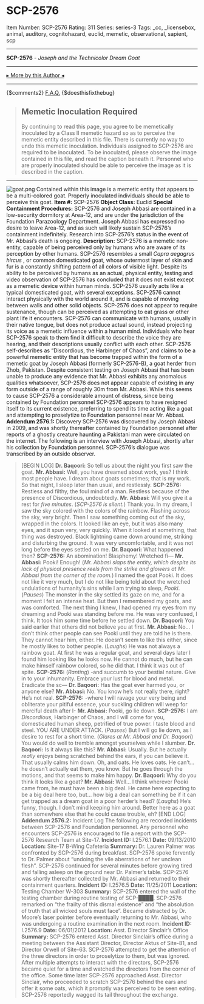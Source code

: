 # SCP-2576
Item Number: SCP-2576
Rating: 311
Series: series-3
Tags: _cc, _licensebox, animal, auditory, cognitohazard, euclid, memetic, observational, sapient, scp

---

**SCP-2576** \- _Joseph and the Technicolor Dream Goat_
* * *
[▸ More by this Author ◂](http://www.scp-wiki.net/djkaktus)
* * *
{$comments2}
[F.A.Q.](https://scp-wiki.wikidot.com/component:info-ayers)
{$doesthisfixthebug}
  

> ## Memetic Inoculation Required
> By continuing to read this page, you agree to be memetically inoculated by a Class II memetic hazard so as to perceive the memetic entity described in this file. There is currently no way to undo this memetic inoculation. Individuals assigned to SCP-2576 are required to be inoculated.
> To be inoculated, please observe the image contained in this file, and read the caption beneath it. Personnel who are properly inoculated should be able to perceive the image as it is described in the caption.
* * *
![goat.png](https://scp-wiki.wdfiles.com/local--files/scp-2576/goat.png)
Contained within this image is a memetic entity that appears to be a multi-colored goat. Properly inoculated individuals should be able to perceive this goat.
**Item #:** SCP-2576
**Object Class:** Euclid
**Special Containment Procedures:** SCP-2576 and Joseph Abbasi are contained in a low-security dormitory at Area-12, and are under the jurisdiction of the Foundation Parazoology Department. Joseph Abbasi has expressed no desire to leave Area-12, and as such will likely sustain SCP-2576’s containment indefinitely.
Research into SCP-2576’s status in the event of Mr. Abbasi’s death is ongoing.
**Description:** SCP-2576 is a memetic non-entity, capable of being perceived only by humans who are aware of its perception by other humans. SCP-2576 resembles a small _Capra aegagrus hircus_ , or common domesticated goat, whose outermost layer of skin and fur is a constantly shifting pattern of all colors of visible light. Despite its ability to be perceived by humans as an actual, physical entity, testing and video observation of SCP-2576 has concluded that it does not exist except as a memetic device within human minds.
SCP-2576 usually acts like a typical domesticated goat, with several exceptions. SCP-2576 cannot interact physically with the world around it, and is capable of moving between walls and other solid objects. SCP-2576 does not appear to require sustenance, though can be perceived as attempting to eat grass or other plant life it encounters. SCP-2576 can communicate with humans, usually in their native tongue, but does not produce actual sound, instead projecting its voice as a memetic influence within a human mind. Individuals who hear SCP-2576 speak to them find it difficult to describe the voice they are hearing, and their descriptions usually conflict with each other.
SCP-2576 self-describes as “Discordious, the Harbinger of Chaos”, and claims to be a powerful memetic entity that has become trapped within the form of a memetic goat by Joseph Abbasi (formerly SCP-2576-B), a goat herder from Zhob, Pakistan. Despite consistent testing on Joseph Abbasi that has been unable to produce any evidence that Mr. Abbasi exhibits any anomalous qualities whatsoever, SCP-2576 does not appear capable of existing in any form outside of a range of roughly 30m from Mr. Abbasi. While this seems to cause SCP-2576 a considerable amount of distress, since being contained by Foundation personnel SCP-2576 appears to have resigned itself to its current existence, preferring to spend its time acting like a goat and attempting to proselytize to Foundation personnel near Mr. Abbasi.
**Addendum 2576.1:** Discovery
SCP-2576 was discovered by Joseph Abbasi in 2009, and was shortly thereafter contained by Foundation personnel after reports of a ghostly creature haunting a Pakistani man were circulated on the internet. The following is an interview with Joseph Abbasi, shortly after his collection by Foundation personnel. SCP-2576’s dialogue was transcribed by an outside observer.
> [BEGIN LOG]
> **Dr. Baqoori:** So tell us about the night you first saw the goat.
> **Mr. Abbasi:** Well, you have dreamed about work, yes? I think most people have. I dream about goats sometimes; that is my work. So that night, I sleep later than usual, and restlessly.
> **SCP-2576:** Restless and filthy, the foul mind of a man. Restless because of the presence of Discordious, undoubtedly.
> **Mr. Abbasi:** Will you give it a rest for _five minutes_. (_SCP-2576 is silent._) Thank you. In my dream, I saw the sky colored with the colors of the rainbow. Flashing across the sky, very bright. Then I saw something coming out of the sky, wrapped in the colors. It looked like an eye, but it was also many eyes, and it spun very, very quickly. When it looked at something, that thing was destroyed. Black lightning came down around me, striking and disturbing the ground. It was very uncomfortable, and it was not long before the eyes settled on me.
> **Dr. Baqoori:** What happened then?
> **SCP-2576:** An abomination! Blasphemy! Wretched fi—
> **Mr. Abbasi:** Pooki! Enough! (_Mr. Abbasi slaps the entity, which despite its lack of physical presence reels from the strike and glowers at Mr. Abbasi from the corner of the room._) I named the goat Pooki. It does not like it very much, but I do not like being told about the wretched undulations of humanity’s sins while I am trying to sleep, _Pooki_. (_Pauses_) The monster in the sky settled its gaze on me, and for a moment I felt an intense heat. But then I remembered my goats, and was comforted. The next thing I knew, I had opened my eyes from my dreaming and Pooki was standing before me. He was very confused, I think. It took him some time before he settled down.
> **Dr. Baqoori:** You said earlier that others did not believe you at first.
> **Mr. Abbasi:** No… I don’t think other people can see Pooki until they are told he is there. They cannot hear him, either. He doesn’t seem to like this either, since he mostly likes to bother people. (_Laughs_) He was not always a rainbow goat. At first he was a regular goat, and several days later I found him looking like he looks now. He cannot do much, but he can make himself rainbow colored, so he did that. I think it was out of spite.
> **SCP-2576:** (_Ranting_) -and succumb to your bestial nature. Give in to your inhumanity. Embrace your lust for blood and metal. Eradicate the sc—
> **Dr. Baqoori:** Has the goat ever harmed you, or anyone else?
> **Mr. Abbasi:** No. You know he’s not really there, right? He’s not real.
> **SCP-2576:** -where I will ravage your very being and obliterate your pitiful essence, your suckling children will weep for merciful death after I-
> **Mr. Abbasi:** Pooki, go lie down.
> **SCP-2576:** I am _Discordious,_ Harbinger of Chaos, and I will come for you, domesticated human sheep, petrified of true power. I taste blood and steel. YOU ARE UNDER ATTACK. (_Pauses_) But I will go lie down, as I desire to rest for a short time. (_Glares at Mr. Abbasi and Dr. Baqoori_) You would do well to tremble amongst yourselves while I slumber.
> **Dr. Baqoori:** Is it always like this?
> **Mr. Abbasi:** Usually. But he actually _really_ enjoys being scratched behind the ears, if you can believe it. That usually calms him down. Oh, and oats. He loves oats. He can’t… he doesn’t actually eat them, you know. But he goes through the motions, and that seems to make him happy.
> **Dr. Baqoori:** Why do you think it looks like a goat?
> **Mr. Abbasi:** Well… I think wherever Pooki came from, he must have been a big deal. He came here expecting to be a big deal here too, but… how big a deal can something be if it can get trapped as a dream goat in a poor herder’s head? (_Laughs_) He’s funny, though. I don’t mind keeping him around. Better here as a goat than somewhere else that he could cause trouble, eh?
> [END LOG]
**Addendum 2576.2:** Incident Log
The following are recorded incidents between SCP-2576 and Foundation personnel. Any personnel who encounters SCP-2576 is encouraged to file a report with the SCP-2576 Research Team at Site-17.
> **Incident ID:** I.2576.1
> **Date:** 09/13/2010
> **Location:** Site-17 B-Wing Cafeteria
> **Summary:** Dr. Lauren Palmer was confronted by SCP-2576 during breakfast. SCP-2576 spoke fervently to Dr. Palmer about “undoing the vile aberrations of her unclean flesh”. SCP-2576 continued for several minutes before growing tired and falling asleep on the ground near Dr. Palmer’s table. SCP-2576 was shortly thereafter collected by Mr. Abbasi and returned to their containment quarters.
> **Incident ID:** I.2576.5
> **Date:** 11/25/2011
> **Location:** Testing Chamber W-303
> **Summary:** SCP-2576 entered the wall of the testing chamber during routine testing of SCP-████. SCP-2576 remarked on “the frailty of this dismal existence” and “the absolution of truth that all wicked souls must face”. Became distracted by Dr. Moore’s laser pointer before eventually returning to Mr. Abbasi, who was undergoing a routine examination in the next room.
> **Incident ID:** I.2576.9
> **Date:** 06/01/2012
> **Location:** Asst. Director Sinclair’s Office
> **Summary:** SCP-2576 entered Asst. Director Sinclair’s office during a meeting between the Assistant Director, Director Aktus of Site-81, and Director Orwell of Site-63. SCP-2576 attempted to get the attention of the three directors in order to proselytize to them, but was ignored. After multiple attempts to interact with the directors, SCP-2576 became quiet for a time and watched the directors from the corner of the office. Some time later SCP-2576 approached Asst. Director Sinclair, who proceeded to scratch SCP-2576 behind the ears and offer it some oats, which it promptly was perceived to be seen eating. SCP-2576 reportedly wagged its tail throughout the exchange.